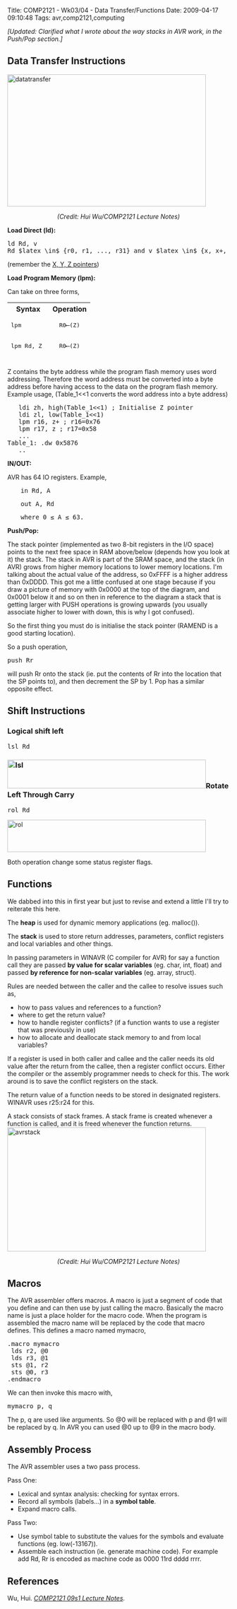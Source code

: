 Title: COMP2121 - Wk03/04 - Data Transfer/Functions
Date: 2009-04-17 09:10:48
Tags: avr,comp2121,computing

<em>[Updated: Clarified what I wrote about the way stacks in AVR </em><em>work, in the Push/Pop section.</em><em>]</em>
<h2>Data Transfer Instructions</h2>
<a href="/blog/attachments/2009/04/datatransfer.png"><img class="aligncenter size-full wp-image-474" title="datatransfer" src="/blog/attachments/2009/04/datatransfer.png" alt="datatransfer" width="450" height="299" /></a><strong></strong>
<p style="text-align:center;"><em>(Credit: Hui Wu/COMP2121 Lecture Notes)</em></p>

<strong>Load Direct (ld):</strong>
<pre>ld Rd, v
Rd $latex \in$ {r0, r1, ..., r31} and v $latex \in$ {x, x+, -x, y, y+, -y, z, z+, -z}</pre>
(remember the <a href="http://andrewharvey4.wordpress.com/2009/04/13/comp2121-wk04/">X, Y, Z pointers</a>)

<strong>Load Program Memory (lpm):</strong>

Can take on three forms,
<table style="height:132px;" border="0" width="153">
<tbody>
<tr>
<th>Syntax</th>
<th>Operation</th>
</tr>
<tr>
<td>
<pre style="text-align:left;">lpm</pre>
</td>
<td>
<pre style="text-align:center;">R0⟵(Z)</pre>
</td>
</tr>
<tr>
<td>
<pre style="text-align:left;">lpm Rd, Z</pre>
</td>
<td>
<pre style="text-align:center;">R0⟵(Z)</pre>
</td>
</tr>
<tr style="text-align:center;">
<td>
<pre style="text-align:left;">lpm Rd, Z+</pre>
</td>
<td>
<pre>Rd⟵(Z)
Z⟵Z+1</pre>
</td>
</tr>
</tbody></table>
Z contains the byte address while the program flash memory uses word addressing. Therefore the word address must be converted into a byte address before having access to the data on the program flash memory. Example usage, (Table_1&lt;&lt;1 converts the word address into a byte address)
<pre>   ldi zh, high(Table_1&lt;&lt;1) ; Initialise Z pointer
   ldi zl, low(Table_1&lt;&lt;1)
   lpm r16, z+ ; r16=0x76
   lpm r17, z ; r17=0x58
   ...
Table_1: .dw 0x5876
   ..<strong></strong></pre>
<strong>IN/OUT:</strong>

AVR has 64 IO registers. Example,
<pre style="padding-left:30px;">in Rd, A</pre>
<pre style="padding-left:30px;">out A, Rd</pre>
<pre style="padding-left:30px;">where 0 ≤ A ≤ 63.</pre>
<strong>Push/Pop:</strong>

The stack pointer (implemented as two 8-bit registers in the I/O space) points to the next free space in RAM above/below (depends how you look at it) the stack. The stack in AVR is part of the SRAM space, and the stack (in AVR) grows from higher memory locations to lower memory locations. I'm talking about the actual value of the address, so 0xFFFF is a higher address than 0xDDDD. This got me a little confused at one stage because if you draw a picture of memory with 0x0000 at the top of the diagram, and 0x0001 below it and so on then in reference to the diagram a stack that is getting larger with PUSH operations is growing upwards (you usually associate higher to lower with down, this is why I got confused).

So the first thing you must do is initialise the stack pointer (RAMEND is a good starting location).

So a push operation,
<pre>push Rr</pre>
will push Rr onto the stack (ie. put the contents of Rr into the location that the SP points to), and then decrement the SP by 1. Pop has a similar opposite effect.
<h2>Shift Instructions</h2>
<h3>Logical shift left</h3>
<pre>lsl Rd</pre>
<h3><a href="/blog/attachments/2009/04/lsl.png"><img class="aligncenter size-full wp-image-483" title="lsl" src="/blog/attachments/2009/04/lsl.png" alt="lsl" width="450" height="65" /></a>Rotate Left Through Carry</h3>
<pre>rol Rd</pre>
<a href="/blog/attachments/2009/04/rol.png"><img class="aligncenter size-full wp-image-484" title="rol" src="/blog/attachments/2009/04/rol.png" alt="rol" width="450" height="73" /></a>

Both operation change some status register flags.
<h2>Functions</h2>
We dabbed into this in first year but just to revise and extend a little I'll try to reiterate this here.

The <strong>heap</strong> is used for dynamic memory applications (eg. malloc()).

The <strong>stack</strong> is used to store return addresses, parameters, conflict registers and local variables and other things.

In passing parameters in WINAVR (C compiler for AVR) for say a function call they are passed <strong>by value for scalar variables</strong> (eg. char, int, float) and passed <strong>by reference for non-scalar variables</strong> (eg. array, struct).

Rules are needed between the caller and the callee to resolve issues such as,
<ul>
	<li>how to pass values and references to a function?</li>
	<li>where to get the return value?</li>
	<li>how to handle register conflicts? (if a function wants to use a register that was previously in use)</li>
	<li>how to allocate and deallocate stack memory to and from local variables?</li>
</ul>
If a register is used in both caller and callee and the caller needs its old value after the return from the callee, then a register conflict occurs. Either the compiler or the assembly programmer needs to check for this. The work around is to save the conflict registers on the stack.

The return value of a function needs to be stored in designated registers. WINAVR uses r25:r24 for this.

A stack consists of stack frames. A stack frame is created whenever a function is called, and it is freed whenever the function returns.
<a href="/blog/attachments/2009/04/avrstack.png"><img class="aligncenter size-full wp-image-472" title="avrstack" src="/blog/attachments/2009/04/avrstack.png" alt="avrstack" width="450" height="281" /></a>
<p style="text-align:center;"><em>(Credit: Hui Wu/COMP2121 Lecture Notes)</em></p>

<h2>Macros</h2>
The AVR assembler offers macros. A macro is just a segment of code that you define and can then use by just calling the macro. Basically the macro name is just a place holder for the macro code. When the program is assembled the macro name will be replaced by the code that macro defines. This defines a macro named mymacro,
<pre>.macro mymacro
 lds r2, @0
 lds r3, @1
 sts @1, r2
 sts @0, r3
.endmacro</pre>
We can then invoke this macro with,
<pre>mymacro p, q</pre>
The p, q are used like arguments. So @0 will be replaced with p and @1 will be replaced by q. In AVR you can used @0 up to @9 in the macro body.
<h2>Assembly Process</h2>
The AVR assembler uses a two pass process.

Pass One:
<ul>
	<li>Lexical and syntax analysis: checking for syntax errors.</li>
	<li>Record all symbols (labels...) in a <strong>symbol table</strong>.</li>
	<li>Expand macro calls.</li>
</ul>
Pass Two:
<ul>
	<li>Use symbol table to substitute the values for the symbols and evaluate functions (eg. low(-13167)).</li>
	<li>Assemble each instruction (ie. generate machine code). For example add Rd, Rr is encoded as machine code as 0000 11rd dddd rrrr.</li>
</ul>
<h2>References</h2>
Wu, Hui. <a href="http://mahler.cse.unsw.edu.au/webcms2/works/index.php?inc=LN&amp;cid=2050&amp;color=colour0"><em>COMP2121 09s1 Lecture Notes</em></a>.